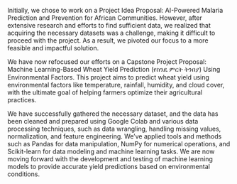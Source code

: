 Initially, we chose to work on a Project Idea Proposal: AI-Powered Malaria Prediction and Prevention for African Communities. However, after extensive research and efforts to find sufficient data, we realized that acquiring the necessary datasets was a challenge, making it difficult to proceed with the project. As a result, we pivoted our focus to a more feasible and impactful solution.

We have now refocused our efforts on a Capstone Project Proposal: Machine Learning-Based Wheat Yield Prediction (የስንዴ ምርት ትንበያ) Using Environmental Factors. This project aims to predict wheat yield using environmental factors like temperature, rainfall, humidity, and cloud cover, with the ultimate goal of helping farmers optimize their agricultural practices.

We have successfully gathered the necessary dataset, and the data has been cleaned and prepared using Google Colab and various data processing techniques, such as data wrangling, handling missing values, normalization, and feature engineering. We’ve applied tools and methods such as Pandas for data manipulation, NumPy for numerical operations, and Scikit-learn for data modeling and machine learning tasks. We are now moving forward with the development and testing of machine learning models to provide accurate yield predictions based on environmental conditions.
